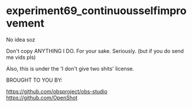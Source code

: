 # experiment69_continuousselfimprovement
No idea soz

Don't copy ANYTHING I DO. For your sake. Seriously. (but if you do send me vids pls)

Also, this is under the 'I don't give two shits' license.


BROUGHT TO YOU BY:

https://github.com/obsproject/obs-studio <br />
https://github.com/OpenShot
